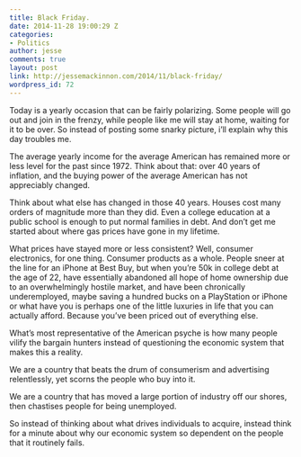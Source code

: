```yaml
---
title: Black Friday.
date: 2014-11-28 19:00:29 Z
categories:
- Politics
author: jesse
comments: true
layout: post
link: http://jessemackinnon.com/2014/11/black-friday/
wordpress_id: 72
---
```


Today is a yearly occasion that can be fairly polarizing. Some people will go out and join in the frenzy, while people like me will stay at home, waiting for it to be over. So instead of posting some snarky picture, i’ll explain why this day troubles me.

The average yearly income for the average American has remained more or less level for the past since 1972. Think about that: over 40 years of inflation, and the buying power of the average American has not appreciably changed.

Think about what else has changed in those 40 years. Houses cost many orders of magnitude more than they did. Even a college education at a public school is enough to put normal families in debt. And don’t get me started about where gas prices have gone in my lifetime.

What prices have stayed more or less consistent? Well, consumer electronics, for one thing. Consumer products as a whole. People sneer at the line for an iPhone at Best Buy, but when you’re 50k in college debt at the age of 22, have essentially abandoned all hope of home ownership due to an overwhelmingly hostile market, and have been chronically underemployed, maybe saving a hundred bucks on a PlayStation or iPhone or what have you is perhaps one of the little luxuries in life that you can actually afford. Because you’ve been priced out of everything else.

What’s most representative of the American psyche is how many people vilify the bargain hunters instead of questioning the economic system that makes this a reality.

We are a country that beats the drum of consumerism and advertising relentlessly, yet scorns the people who buy into it.

We are a country that has moved a large portion of industry off our shores, then chastises people for being unemployed.

So instead of thinking about what drives individuals to acquire, instead think for a minute about why our economic system so dependent on the people that it routinely fails.


